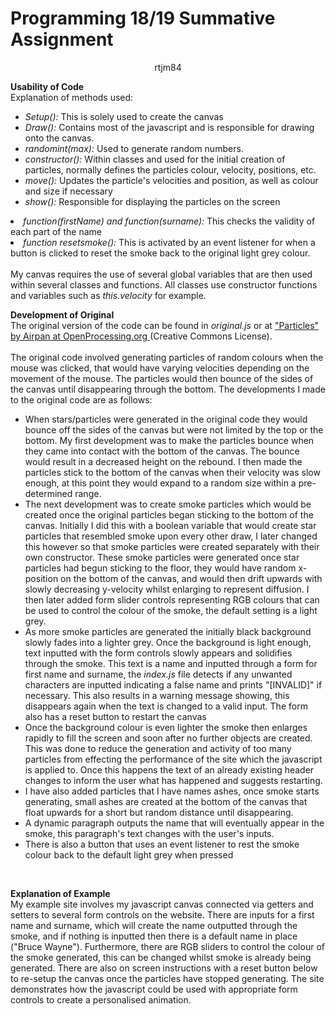 # Programming 18/19 Summative Assignment
<center> rtjm84 </center>

<b> Usability of Code </b><br>
Explanation of methods used:
<ul>
<li> <i> Setup(): </i> This is solely used to create the canvas </li>
<li> <i> Draw(): </i> Contains most of the javascript and is responsible for drawing onto the canvas. </li>
<li> <i> randomint(max): </i> Used to generate random numbers. </li>
<li> <i>  constructor(): </i> Within classes and used for the initial creation of particles, normally defines the particles colour, velocity, positions, etc. </li>
<li> <i> move(): </i> Updates the particle's velocities and position, as well as colour and size if necessary</li>
<li> <i> show(): </i> Responsible for displaying the particles on the screen</li>
</ul>
<li> <i> function(firstName) and function(surname): </i> This checks the validity of each part of the name  </li>
<li> <i>function resetsmoke(): </i> This is activated by an event listener for when a button is clicked to reset the smoke back to the original light grey colour.

<br>
<br>
My canvas requires the use of several global variables that are then used within several classes and functions. All classes use constructor functions and variables such as <i> this.velocity </i> for example.
<br>


<b> Development of Original </b> <br>
The original version of the code can be found in <i> original.js </i> or at <u> <a href="https://www.openprocessing.org/sketch/409404"> "Particles" by Airpan at OpenProcessing.org</a> </u> (Creative Commons License). <br> <br> The original code involved generating particles of random colours when the mouse was clicked, that would have varying velocities depending on the movement of the mouse. The particles would then bounce of the sides of the canvas until disappearing through the bottom. The developments I made to the original code are as follows:
<ul>
<li> When stars/particles were generated in the original code they would bounce off the sides of the canvas but were not limited by the top or the bottom. My first development was to make the particles bounce when they came into contact with the bottom of the canvas. The bounce would result in a decreased height on the rebound. I then made the particles stick to the bottom of the canvas when their velocity was slow enough, at this point they would expand to a random size within a pre-determined range. </li>
<li> The next development was to create smoke particles which would be created once the original particles began sticking to the bottom of the canvas. Initially I did this with a boolean variable that would create star particles that resembled smoke upon every other draw, I later changed this however so that smoke particles were created separately with their own constructor. These smoke particles were generated once star particles had begun sticking to the floor, they would have random x-position on the bottom of the canvas, and would then drift upwards with slowly decreasing y-velocity whilst enlarging to represent diffusion. I then later added form slider controls representing RGB colours that can be used to control the colour of the smoke, the default setting is a light grey.</li>
<li> As more smoke particles are generated the initially black background slowly fades into a lighter grey. Once the background is light enough, text inputted with the form controls slowly appears and solidifies through the smoke. This text is a name and inputted through a form for first name and surname, the <i> index.js </i> file detects if any unwanted characters are inputted indicating a false name and prints "[INVALID]" if necessary. This also results in a warning message showing, this disappears again when the text is changed to a valid input. The form also has a reset button to restart the canvas</li>
<li> Once the background colour is even lighter the smoke then enlarges rapidly to fill the screen and soon after no further objects are created. This was done to reduce the generation and activity of too many particles from effecting the performance of the site which the javascript is applied to. Once this happens the text of an already existing header changes to inform the user what has happened and suggests restarting.</li>
<li> I have also added particles that I have names ashes, once smoke starts generating, small ashes are created at the bottom of the canvas that float upwards for a short but random distance until disappearing.</li>
<li> A dynamic paragraph outputs the name that will eventually appear in the smoke, this paragraph's text changes with the user's inputs. </li>
<li> There is also a button that uses an event listener to rest the smoke colour back to the default light grey when pressed </li>
</ul>
<br>

<b> Explanation of Example </b> <br>
My example site involves my javascript canvas connected via getters and setters to several form controls on the website. There are inputs for a first name and surname, which will create the name outputted through the smoke, and if nothing is inputted then there is a default name in place ("Bruce Wayne"). Furthermore, there are RGB sliders to control the colour of the smoke generated, this can be changed whilst smoke is already being generated. There are also on screen instructions with a reset button below to re-setup the canvas once the particles have stopped generating. The site demonstrates how the javascript could be used with appropriate form controls to create a personalised animation.
<br>
